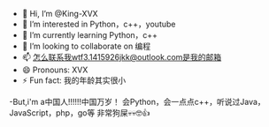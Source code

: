 - 👋 Hi, I’m @King-XVX
- 👀 I’m interested in Python，c++，youtube
- 🌱 I’m currently learning Python，c++
- 💞️ I’m looking to collaborate on 编程
- 📫 怎么联系我wtf3.1415926jkk@outlook.com是我的邮箱
- 😄 Pronouns: XVX
- ⚡ Fun fact: 我的年龄其实很小

<!---
King-XVX/King-XVX is a ✨ special ✨ repository because its `README.md` (this file) appears on your GitHub profile.
You can click the Preview link to take a look at your changes.
--->
-But,i'm a中国人!!!!!!中国万岁！
会Python，会一点点c++，听说过Java，JavaScript，php，go等
非常狗屎💀💀🤓👍
